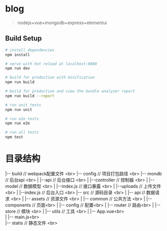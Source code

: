 # blog

> nodejs+vue+mongodb+express+elementui

## Build Setup

``` bash
# install dependencies
npm install

# serve with hot reload at localhost:8080
npm run dev

# build for production with minification
npm run build

# build for production and view the bundle analyzer report
npm run build --report

# run unit tests
npm run unit

# run e2e tests
npm run e2e

# run all tests
npm test
```

# 目录结构
|-- build                           // webpack配置文件 \<br>
|-- config                          // 项目打包路径 \<br>
|-- mondb                           // 后台api \<br>
|   |--api                          // 后台接口 \<br>
|       |--controller                       // 控制器 \<br>
|       |--model                            // 数据模型 \<br>
|       |--index.js                         // 接口暴露 \<br>
|   |--uploads                      // 上传文件 \<br>
|   |--index.js                     // 后台入口 \<br>
|-- src                             // 源码目录 \<br>
|   |-- api                                 // 数据请求 \<br>
|   |-- assets                              // 资源文件 \<br>
|   |-- common                              // 公共方法 \<br>
|   |-- components                          // 页面\<br>
|   |-- config                              // 配置\<br>
|   |-- router                              // 路由\<br>
|   |-- store                               // 模块 \<br>
|   |-- utils                               // 工具 \<br>
|   |-- App.vue\<br>                             
|   |-- main.js\<br>                             
|-- statis                             // 静态文件 \<br>
```